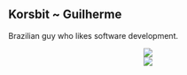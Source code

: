 <h2 align="left">Korsbit ~ Guilherme</h2>

<div align="left">
<p>Brazilian guy who likes software development.</p>
</div>


<!-- <div>
	![Korsbits github stats](https://github-readme-stats.vercel.app/api?username=korsbit&show_icons=true&theme=radical)
</div>
<div>
	![Top-Languages](https://github-readme-stats.vercel.app/api/top-langs/?username=korsbit&hide_progress=true&theme=radical)
</div> -->

<div align="center">
	<img src="https://github-readme-stats.vercel.app/api?username=korsbit&show_icons=true&theme=dracula"/>
</div>

<div align="center">
	<img src="https://github-readme-stats.vercel.app/api/top-langs/?username=korsbit&hide_progress=true&theme=dracula"/>
</div>
